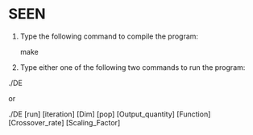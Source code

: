 # SEEN
1. Type the following command to compile the program:

   make

2. Type either one of the following two commands to run the program:

  ./DE

  or

   ./DE [run] [iteration] [Dim] [pop] [Output_quantity] [Function] [Crossover_rate] [Scaling_Factor] 
